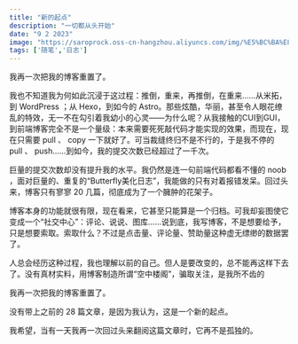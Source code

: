 ```yaml
---
title: "新的起点"
description: "一切都从头开始"
date: "9 2 2023"
image: "https://saroprock.oss-cn-hangzhou.aliyuncs.com/img/%E5%BC%BA%E8%BF%9E%E9%80%9A%E5%88%86%E9%87%8F.jpg"
tags: ['随笔','日志']
---
```


我再一次把我的博客重置了。

我也不知道我为何如此沉浸于这过程：推倒，重来，再推倒，在重来……从米拓，到 WordPress ；从 Hexo，到如今的 Astro。那些炫酷，华丽，甚至令人眼花缭乱的特效，无一不在勾引着我幼小的心灵——为什么呢？从我接触的CUI到GUI，到前端博客完全不是一个量级：本来需要死死敲代码才能实现的效果，而现在，现在只需要 pull 、 copy 一下就好了。可当裁缝终归不是不行的，于是我不停的 pull 、 push……到如今，我的提交次数已经超过了一千次。

巨量的提交次数却没有提升我的水平。我仍然是连一句前端代码都看不懂的 noob ，面对巨量的、重复的“Butterfly美化日志”，我能做的只有对着报错发呆。回过头来，博客只有寥寥 20 几篇，彻底成为了一个臃肿的花架子。

博客本身的功能就很有限，现在看来，它甚至只能算是一个归档。可我却妄图使它变成一个“社交中心”：评论、说说、图库……说到底，我写博客，不是想要给予，只是想要索取。索取什么？不过是点击量、评论量、赞助量这种虚无缥缈的数据罢了。

人总会经历这种过程，我也理解以前的自己。但人是要改变的，总不能再这样下去了。没有真材实料，用博客制造所谓“空中楼阁”，骗取关注，是我所不齿的

我再一次把我的博客重置了。

没有带上之前的 28 篇文章，是因为我认为，这是一个新的起点。

我希望，当有一天我再一次回过头来翻阅这篇文章时，它再不是孤独的。
